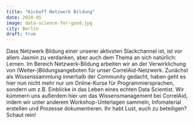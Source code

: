 ```yaml
---
title: "Kickoff Netzwerk Bildung"
date: 2018-05
image: data-science-for-good.jpg
city: Berlin
draft: true
---
```


Dass Netzwerk Bildung einer unserer aktivsten Slackchannel ist, ist vor allem Jasmin zu verdanken, aber auch dem Thema an sich natürlich: Lernen. 
Im Bereich Netzwerk-Bildung arbeiten wir an der Verwirklichung von (Weiter-)Bildungsangeboten für unser CorrelAid-Netzwerk. Zunächst als Wissenssammlung innerhalb der Community gedacht, haben geht es hier nun nicht mehr nur um Online-Kurse für Programmiersprachen, sondern um z.B. Einblicke in das Leben eines echten Data Scientist. Wir kümmern uns außerdem hier um das Wissensmanagement bei CorrelAid, indem wir unter anderem Workshop-Unterlagen sammeln, Infomaterial erstellen und Prozesse dokumentieren. Ihr habt Lust, euch zu beteiligen? Schaut rein!